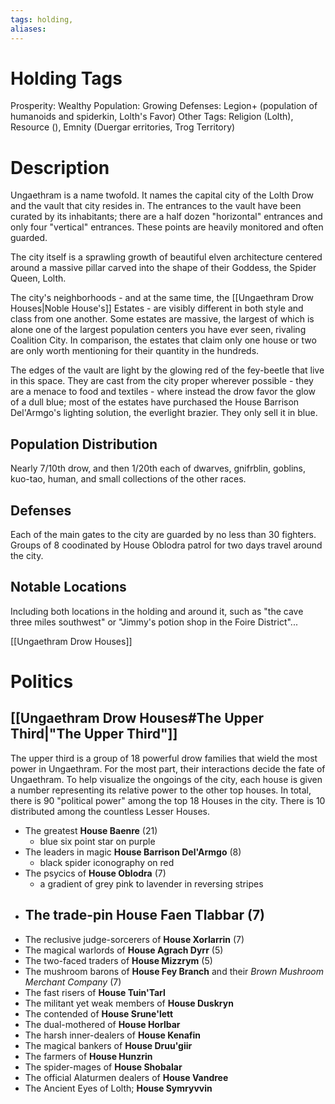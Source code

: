 ```yaml
---
tags: holding,
aliases:
---
```


# Holding Tags
Prosperity: Wealthy
Population: Growing
Defenses: Legion+ (population of humanoids and spiderkin, Lolth's Favor)
Other Tags: Religion (Lolth), Resource (), Emnity (Duergar erritories, Trog Territory)

# Description
Ungaethram is a name twofold. It names the capital city of the Lolth Drow and the vault that city resides in. The entrances to the vault have been curated by its inhabitants; there are a half dozen "horizontal" entrances and only four "vertical" entrances. These points are heavily monitored and often guarded. 

The city itself is a sprawling growth of beautiful elven architecture centered around a massive pillar carved into the shape of their Goddess, the Spider Queen, Lolth. 

The city's neighborhoods - and at the same time, the [[Ungaethram Drow Houses|Noble House's]] Estates - are visibly different in both style and class from one another. Some estates are massive, the largest of which is alone one of the largest population centers you have ever seen, rivaling Coalition City. In comparison, the estates that claim only one house or two are only worth mentioning for their quantity in the hundreds.

The edges of the vault are light by the glowing red of the fey-beetle that live in this space. They are cast from the city proper wherever possible - they are a menace to food and textiles - where instead the drow favor the glow of a dull blue; most of the estates have purchased the House Barrison Del'Armgo's lighting solution, the everlight brazier. They only sell it in blue. 


## Population Distribution
Nearly 7/10th drow, and then 1/20th each of dwarves, gnifrblin, goblins, kuo-tao, human, and small collections of the other races.

## Defenses
Each of the main gates to the city are guarded by no less than 30 fighters. Groups of 8 coodinated by House Oblodra patrol for two days travel around the city.

## Notable Locations
Including both locations in the holding and around it, such as "the cave three miles southwest" or "Jimmy's potion shop in the Foire District"...

[[Ungaethram Drow Houses]]

# Politics
## [[Ungaethram Drow Houses#The Upper Third|"The Upper Third"]]
The upper third is a group of 18 powerful drow families that wield the most power in Ungaethram. For the most part, their interactions decide the fate of Ungaethram. To help visualize the ongoings of the city, each house is given a number representing its relative power to the other top houses. In total, there is 90 "political power" among the top 18 Houses in the city. There is 10 distributed among the countless Lesser Houses.

- The greatest **House Baenre** (21)
	- blue six point star on purple
- The leaders in magic **House Barrison Del'Armgo** (8)
	- black spider iconography on red
- The psycics of **House Oblodra** (7)
	- a gradient of grey pink to lavender in reversing stripes
- The trade-pin **House Faen Tlabbar** (7)
	- 
- The reclusive judge-sorcerers of **House Xorlarrin** (7)
- The magical warlords of **House Agrach Dyrr** (5)
- The two-faced traders of **House Mizzrym** (5)
- The mushroom barons of **House Fey Branch** and their *Brown Mushroom Merchant Company* (7)
- The fast risers of **House Tuin'Tarl**
- The militant yet weak members of **House Duskryn**
- The contended of **House Srune'lett**
- The dual-mothered of **House Horlbar**
- The harsh inner-dealers of **House Kenafin**
- The magical bankers of **House Druu'giir**
- The farmers of **House Hunzrin**
- The spider-mages of **House Shobalar**
- The official Alaturmen dealers of **House Vandree**
- The Ancient Eyes of Lolth; **House Symryvvin**
